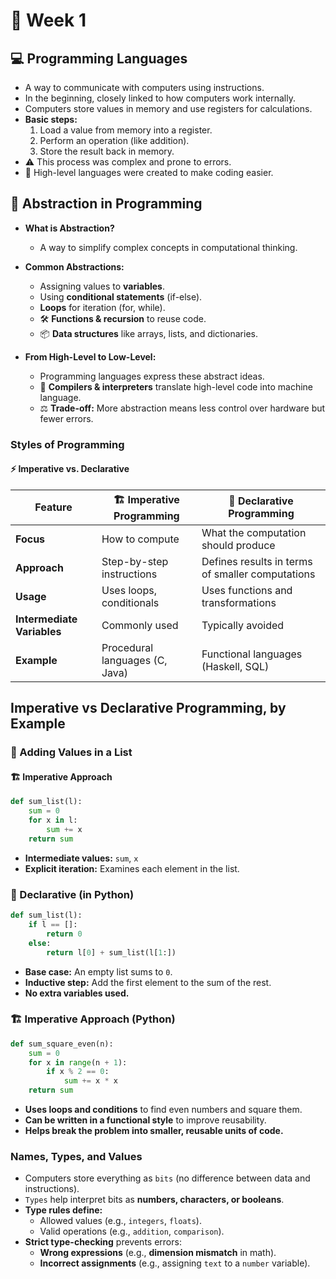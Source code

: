 # 📅 Week 1  

## 💻 Programming Languages  

- A way to communicate with computers using instructions.  
- In the beginning, closely linked to how computers work internally.  
- Computers store values in memory and use registers for calculations.  
- **Basic steps:**  
  1. Load a value from memory into a register.  
  2. Perform an operation (like addition).  
  3. Store the result back in memory.  
- ⚠️ This process was complex and prone to errors.  
- 🚀 High-level languages were created to make coding easier.  

## 🧠 Abstraction in Programming  

- **What is Abstraction?**  
  - A way to simplify complex concepts in computational thinking.  

- **Common Abstractions:**  
  - Assigning values to **variables**.  
  - Using **conditional statements** (if-else).  
  - **Loops** for iteration (for, while).  
  - 🛠️ **Functions & recursion** to reuse code.  
  - 📦 **Data structures** like arrays, lists, and dictionaries.  

- **From High-Level to Low-Level:**  
  - Programming languages express these abstract ideas.  
  - 🔄 **Compilers & interpreters** translate high-level code into machine language.  
  - ⚖️ **Trade-off:** More abstraction means less control over hardware but fewer errors.  


### Styles of Programming  

#### ⚡ Imperative vs. Declarative  

| Feature             | 🏗️ Imperative Programming | 🎯 Declarative Programming |
|---------------------|--------------------------|----------------------------|
| **Focus**          | How to compute            | What the computation should produce |
| **Approach**       | Step-by-step instructions | Defines results in terms of smaller computations |
| **Usage**          | Uses loops, conditionals  | Uses functions and transformations |
| **Intermediate Variables** | Commonly used | Typically avoided |
| **Example**        | Procedural languages (C, Java) | Functional languages (Haskell, SQL) |

## Imperative vs Declarative Programming, by Example  

### 📝 Adding Values in a List  

#### 🏗️ Imperative Approach  

```python
def sum_list(l):
    sum = 0
    for x in l:
        sum += x
    return sum
```
- **Intermediate values:** `sum`, `x`  
- **Explicit iteration:** Examines each element in the list.

### 🎯 Declarative (in Python)  

```python
def sum_list(l):
    if l == []:
        return 0
    else:
        return l[0] + sum_list(l[1:])
```
- **Base case:** An empty list sums to `0`.  
- **Inductive step:** Add the first element to the sum of the rest.  
- **No extra variables used.**  

### 🏗️ Imperative Approach (Python)  

```python
def sum_square_even(n):
    sum = 0
    for x in range(n + 1):
        if x % 2 == 0:
            sum += x * x
    return sum
```
- **Uses loops and conditions** to find even numbers and square them.  
- **Can be written in a functional style** to improve reusability.  
- **Helps break the problem into smaller, reusable units of code.**  

### **Names, Types, and Values**  

- Computers store everything as `bits` (no difference between data and instructions).  
- `Types` help interpret bits as **numbers, characters, or booleans**.  
- **Type rules define:**  
  - Allowed values (e.g., `integers`, `floats`).  
  - Valid operations (e.g., `addition`, `comparison`).  
- **Strict type-checking** prevents errors:  
  - **Wrong expressions** (e.g., **dimension mismatch** in math).  
  - **Incorrect assignments** (e.g., assigning `text` to a `number` variable).  
